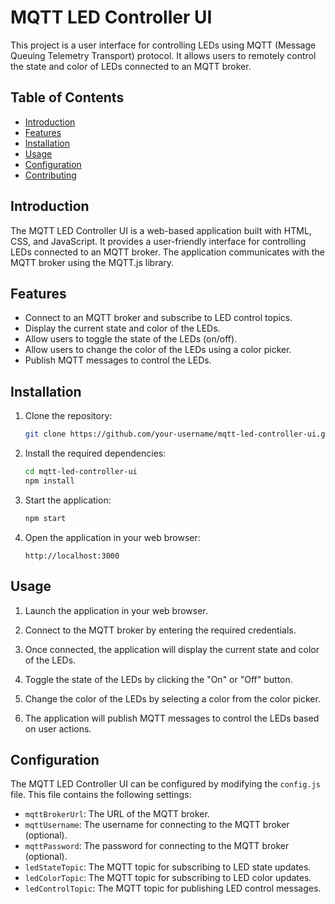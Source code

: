 # MQTT LED Controller UI

This project is a user interface for controlling LEDs using MQTT (Message Queuing Telemetry Transport) protocol. It allows users to remotely control the state and color of LEDs connected to an MQTT broker.

## Table of Contents

- [Introduction](#introduction)
- [Features](#features)
- [Installation](#installation)
- [Usage](#usage)
- [Configuration](#configuration)
- [Contributing](#contributing)

## Introduction

The MQTT LED Controller UI is a web-based application built with HTML, CSS, and JavaScript. It provides a user-friendly interface for controlling LEDs connected to an MQTT broker. The application communicates with the MQTT broker using the MQTT.js library.

## Features

- Connect to an MQTT broker and subscribe to LED control topics.
- Display the current state and color of the LEDs.
- Allow users to toggle the state of the LEDs (on/off).
- Allow users to change the color of the LEDs using a color picker.
- Publish MQTT messages to control the LEDs.

## Installation

1. Clone the repository:

    ```bash
    git clone https://github.com/your-username/mqtt-led-controller-ui.git
    ```

2. Install the required dependencies:

    ```bash
    cd mqtt-led-controller-ui
    npm install
    ```


3. Start the application:

    ```bash
    npm start
    ```

4. Open the application in your web browser:

    ```
    http://localhost:3000
    ```

## Usage

1. Launch the application in your web browser.

2. Connect to the MQTT broker by entering the required credentials.

3. Once connected, the application will display the current state and color of the LEDs.

4. Toggle the state of the LEDs by clicking the "On" or "Off" button.

5. Change the color of the LEDs by selecting a color from the color picker.

6. The application will publish MQTT messages to control the LEDs based on user actions.

## Configuration

The MQTT LED Controller UI can be configured by modifying the `config.js` file. This file contains the following settings:

- `mqttBrokerUrl`: The URL of the MQTT broker.
- `mqttUsername`: The username for connecting to the MQTT broker (optional).
- `mqttPassword`: The password for connecting to the MQTT broker (optional).
- `ledStateTopic`: The MQTT topic for subscribing to LED state updates.
- `ledColorTopic`: The MQTT topic for subscribing to LED color updates.
- `ledControlTopic`: The MQTT topic for publishing LED control messages.



